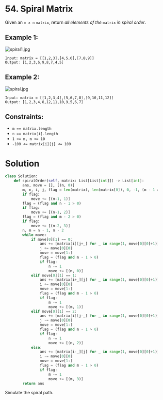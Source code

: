 # 54. Spiral Matrix

Given an `m x n` `matrix`, return *all elements of the* `matrix` *in spiral order*.

## Example 1:
![spiral1.jpg](Solutions/spiral1.jpg)
```
Input: matrix = [[1,2,3],[4,5,6],[7,8,9]]
Output: [1,2,3,6,9,8,7,4,5]
```

## Example 2:
![spiral.jpg](Solutions/spiral.jpg)
```
Input: matrix = [[1,2,3,4],[5,6,7,8],[9,10,11,12]]
Output: [1,2,3,4,8,12,11,10,9,5,6,7]
```

## Constraints:
- `m == matrix.length`
- `n == matrix[i].length`
- `1 <= m, n <= 10`
- `-100 <= matrix[i][j] <= 100`

# Solution
```python
class Solution:
    def spiralOrder(self, matrix: List[List[int]]) -> List[int]:
        ans, move = [], [(n, 0)]
        m, n, i, j, flag = len(matrix), len(matrix[0]), 0, -1, (m - 1 > 0)
        if flag:
            move += [(m-1, 1)]
        flag = (flag and n - 1 > 0)
        if flag:
            move += [(n-1, 2)]
        flag = (flag and m - 2 > 0)
        if flag:
            move += [(m-2, 3)]
        n, m = n - 1, m - 2
        while move:
            if move[0][1] == 0:
                ans += [matrix[i][j+_] for _ in range(1, move[0][0]+1)]
                j += move[0][0]
                move = move[1:]
                flag = (flag and n - 1 > 0)
                if flag:
                    n -= 1
                    move += [(n, 0)]
            elif move[0][1] == 1:
                ans += [matrix[i+_][j] for _ in range(1, move[0][0]+1)]
                i += move[0][0]
                move = move[1:]
                flag = (flag and m - 1 > 0)
                if flag:
                    m -= 1
                    move += [(m, 1)]
            elif move[0][1] == 2:
                ans += [matrix[i][j-_] for _ in range(1, move[0][0]+1)]
                j -= move[0][0]
                move = move[1:]
                flag = (flag and n - 1 > 0)
                if flag:
                    n -= 1
                    move += [(n, 2)]
            else:
                ans += [matrix[i-_][j] for _ in range(1, move[0][0]+1)]
                i -= move[0][0]
                move = move[1:]
                flag = (flag and m - 1 > 0)
                if flag:
                    m -= 1
                    move += [(m, 3)]
        return ans
```
Simulate the spiral path.
